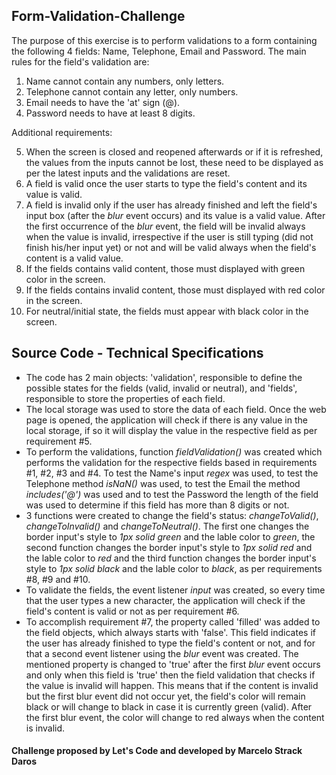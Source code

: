 ## Form-Validation-Challenge

The purpose of this exercise is to perform validations to a form containing the following 4 fields: Name, Telephone, Email and Password.
The main rules for the field's validation are:

1) Name cannot contain any numbers, only letters.
2) Telephone cannot contain any letter, only numbers.
3) Email needs to have the 'at' sign (@).
4) Password needs to have at least 8 digits.

Additional requirements:

5) When the screen is closed and reopened afterwards or if it is refreshed, the values from the inputs cannot be lost, these need to be displayed as per the latest inputs and the validations are reset.
6) A field is valid once the user starts to type the field's content and its value is valid.
7) A field is invalid only if the user has already finished and left the field's input box (after the *blur* event occurs) and its value is a valid value. After the first occurrence of the *blur* event, the field will be invalid always when the value is invalid, irrespective if the user is still typing (did not finish his/her input yet) or not and will be valid always when the field's content is a valid value.
8) If the fields contains valid content, those must displayed with green color in the screen.
9) If the fields contains invalid content, those must displayed with red color in the screen.
10) For neutral/initial state, the fields must appear with black color in the screen.

## Source Code - Technical Specifications

- The code has 2 main objects: 'validation', responsible to define the possible states for the fields (valid, invalid or neutral), and 'fields', responsible to store the properties of each field.
- The local storage was used to store the data of each field. Once the web page is opened, the application will check if there is any value in the local storage, if so it will display the value in the respective field as per requirement #5.
- To perform the validations, function *fieldValidation()* was created which performs the validation for the respective fields based in requirements #1, #2, #3 and #4. To test the Name's input *regex* was used, to test the Telephone method *isNaN()* was used, to test the Email the method *includes('@')* was used and to test the Password the length of the field was used to determine if this field has more than 8 digits or not.
- 3 functions were created to change the field's status: *changeToValid()*, *changeToInvalid()* and *changeToNeutral()*. The first one changes the border input's style to *1px solid green* and the lable color to *green*, the second function changes the border input's style to *1px solid red* and the lable color to *red* and the third function changes the border input's style to *1px solid black* and the lable color to *black*, as per requirements #8, #9 and #10.
- To validate the fields, the event listener *input* was created, so every time that the user types a new character, the application will check if the field's content is valid or not as per requirement #6.
- To accomplish requirement #7, the property called 'filled' was added to the field objects, which always starts with 'false'. This field indicates if the user has already finished to type the field's content or not, and for that a second event listener using the *blur* event was created. The mentioned property is changed to 'true' after the first *blur* event occurs and only when this field is 'true' then the field validation that checks if the value is invalid will happen. This means that if the content is invalid but the first blur event did not occur yet, the field's color will remain black or will change to black in case it is currently green (valid). After the first blur event, the color will change to red always when the content is invalid.

#### Challenge proposed by Let's Code and developed by Marcelo Strack Daros
